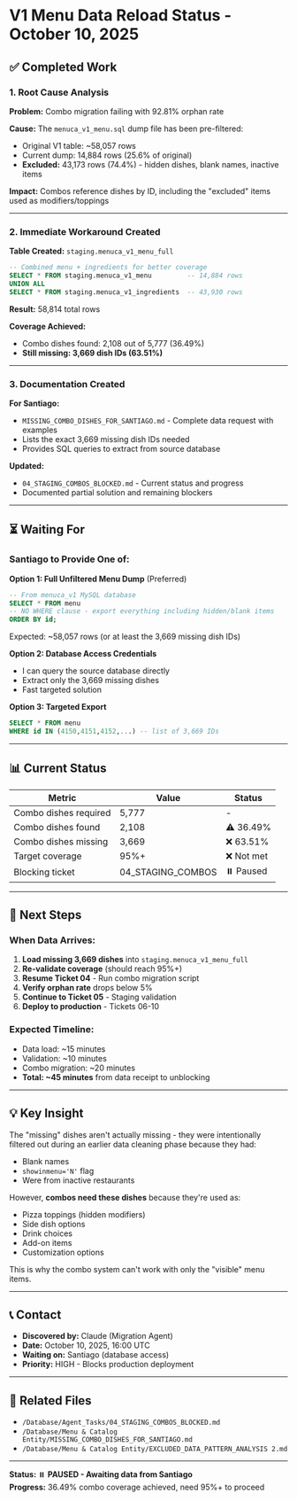 # V1 Menu Data Reload Status - October 10, 2025

## ✅ Completed Work

### 1. Root Cause Analysis
**Problem:** Combo migration failing with 92.81% orphan rate

**Cause:** The `menuca_v1_menu.sql` dump file has been pre-filtered:
- Original V1 table: ~58,057 rows
- Current dump: 14,884 rows (25.6% of original)
- **Excluded:** 43,173 rows (74.4%) - hidden dishes, blank names, inactive items

**Impact:** Combos reference dishes by ID, including the "excluded" items used as modifiers/toppings

---

### 2. Immediate Workaround Created

**Table Created:** `staging.menuca_v1_menu_full`

```sql
-- Combined menu + ingredients for better coverage
SELECT * FROM staging.menuca_v1_menu         -- 14,884 rows
UNION ALL
SELECT * FROM staging.menuca_v1_ingredients  -- 43,930 rows
```

**Result:** 58,814 total rows

**Coverage Achieved:**
- Combo dishes found: 2,108 out of 5,777 (36.49%)
- **Still missing: 3,669 dish IDs (63.51%)**

---

### 3. Documentation Created

**For Santiago:**
- `MISSING_COMBO_DISHES_FOR_SANTIAGO.md` - Complete data request with examples
- Lists the exact 3,669 missing dish IDs needed
- Provides SQL queries to extract from source database

**Updated:**
- `04_STAGING_COMBOS_BLOCKED.md` - Current status and progress
- Documented partial solution and remaining blockers

---

## ⏳ Waiting For

### Santiago to Provide One of:

**Option 1: Full Unfiltered Menu Dump** (Preferred)
```sql
-- From menuca_v1 MySQL database
SELECT * FROM menu 
-- NO WHERE clause - export everything including hidden/blank items
ORDER BY id;
```
Expected: ~58,057 rows (or at least the 3,669 missing dish IDs)

**Option 2: Database Access Credentials**
- I can query the source database directly
- Extract only the 3,669 missing dishes
- Fast targeted solution

**Option 3: Targeted Export**
```sql
SELECT * FROM menu 
WHERE id IN (4150,4151,4152,...) -- list of 3,669 IDs
```

---

## 📊 Current Status

| Metric | Value | Status |
|--------|-------|--------|
| Combo dishes required | 5,777 | - |
| Combo dishes found | 2,108 | ⚠️ 36.49% |
| Combo dishes missing | 3,669 | ❌ 63.51% |
| Target coverage | 95%+ | ❌ Not met |
| Blocking ticket | 04_STAGING_COMBOS | ⏸️ Paused |

---

## 🎯 Next Steps

### When Data Arrives:

1. **Load missing 3,669 dishes** into `staging.menuca_v1_menu_full`
2. **Re-validate coverage** (should reach 95%+)
3. **Resume Ticket 04** - Run combo migration script
4. **Verify orphan rate** drops below 5%
5. **Continue to Ticket 05** - Staging validation
6. **Deploy to production** - Tickets 06-10

### Expected Timeline:
- Data load: ~15 minutes
- Validation: ~10 minutes
- Combo migration: ~20 minutes
- **Total: ~45 minutes** from data receipt to unblocking

---

## 💡 Key Insight

The "missing" dishes aren't actually missing - they were intentionally filtered out during an earlier data cleaning phase because they had:
- Blank names
- `showinmenu='N'` flag
- Were from inactive restaurants

However, **combos need these dishes** because they're used as:
- Pizza toppings (hidden modifiers)
- Side dish options
- Drink choices
- Add-on items
- Customization options

This is why the combo system can't work with only the "visible" menu items.

---

## 📞 Contact

- **Discovered by:** Claude (Migration Agent)
- **Date:** October 10, 2025, 16:00 UTC
- **Waiting on:** Santiago (database access)
- **Priority:** HIGH - Blocks production deployment

---

## 🔗 Related Files

- `/Database/Agent_Tasks/04_STAGING_COMBOS_BLOCKED.md`
- `/Database/Menu & Catalog Entity/MISSING_COMBO_DISHES_FOR_SANTIAGO.md`
- `/Database/Menu & Catalog Entity/EXCLUDED_DATA_PATTERN_ANALYSIS 2.md`

---

**Status:** ⏸️ **PAUSED - Awaiting data from Santiago**  
**Progress:** 36.49% combo coverage achieved, need 95%+ to proceed

